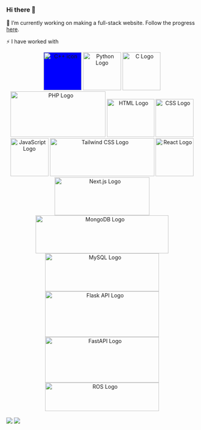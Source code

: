 ### Hi there 👋
🔭 I’m currently working on making a full-stack website. Follow the progress [here](https://github.com/pmorales01/market-plus).

⚡ I have worked with
<div align="center">
  <img style="background-color: blue;" width="100" height="100" src="https://github.com/pmorales01/pmorales01/assets/103544215/8cd2b2a9-b050-4f94-abc7-df365ce0e861" alt="C++ icon" />
  <img width="100" height="100" src="https://github.com/pmorales01/pmorales01/assets/103544215/9761825f-d18c-40cb-b6d8-6eba13c28dbc" alt="Python Logo" />
  <img width="100" height="100" src="https://github.com/pmorales01/pmorales01/assets/103544215/f292ca9d-778e-44d9-951b-e8a2bf76c7ff" alt="C Logo" />
  <br>
  <img width="250" height="120" src="https://github.com/pmorales01/pmorales01/assets/103544215/37033b7d-4ca8-4696-b212-4a3c0716186c" alt="PHP Logo" />
  <img width="125" height="100" src="https://github.com/pmorales01/pmorales01/assets/103544215/33fdc66a-b258-4d6c-b3b5-8cd8eaac2de8" alt="HTML Logo" />
  <img width="100" height="100" src="https://github.com/pmorales01/pmorales01/assets/103544215/4d45144e-2c86-46e9-b6c1-96e71f5c4ce8" alt="CSS Logo" />
  <img width="100" height="100" src="https://github.com/pmorales01/pmorales01/assets/103544215/910fcdc5-a6e4-4b94-a335-1789221c7aa4" alt="JavaScript Logo" />

  <img width="275" height="100" src="https://github.com/pmorales01/pmorales01/assets/103544215/59bc123e-6f02-4556-8346-f06035136f7d" alt="Tailwind CSS Logo" />
  <img width="100" height="100" src="https://github.com/pmorales01/pmorales01/assets/103544215/bb80c47d-4424-4d29-939a-683777b05b6b" alt="React Logo" />

  <img width="250" height="100" src="https://github.com/pmorales01/pmorales01/assets/103544215/25ef43ce-950f-445f-8507-ef5858071ee7" alt="Next.js Logo" />
  <img width="350" height="100" src="https://github.com/pmorales01/pmorales01/assets/103544215/038878ef-9907-490e-815d-4524b4c06e6f" alt="MongoDB Logo" />
  <img width="300" height="100" src="https://github.com/pmorales01/pmorales01/assets/103544215/3c354583-6093-41c0-81dd-d04a7f440081" alt="MySQL Logo" />
  <br>
  <img width="300" height="120" src="https://github.com/pmorales01/pmorales01/assets/103544215/057fce73-2fd2-46b9-beac-2f284082837a" alt="Flask API Logo" />
  <img width="300" height="120" src="https://github.com/pmorales01/pmorales01/assets/103544215/ecb72c49-fe17-465d-b37e-ff2e0241fad1" alt="FastAPI Logo" />
  <br>
  <img width="300" height="75" src="https://github.com/pmorales01/pmorales01/assets/103544215/a4e16f36-03bd-4db6-9cba-d50410248621" alt="ROS Logo" />
</div>

<br>

<div align="left">
  <img src="https://github-readme-stats.vercel.app/api/top-langs/?username=pmorales01&show_icons=true&theme=cobalt&include_all_commits=true&hide=stars" />
  <img src="https://github-readme-stats.vercel.app/api?username=pmorales01&show_icons=true&theme=cobalt&include_all_commits=true&hide=stars" />
</div>
